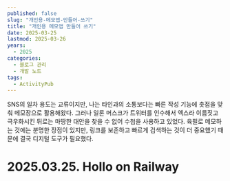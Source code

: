 ```yaml
---
published: false
slug: "개인용-메모앱-만들어-쓰기"
title: "개인용 메모앱 만들어 쓰기"
date: 2025-03-25
lastmod: 2025-03-26
years:
  - 2025
categories:
  - 블로그 관리
  - 개발 노트
tags:
  - ActivityPub
---
```

SNS의 일차 용도는 교류이지만, 나는 타인과의 소통보다는 빠른 작성 기능에 촛점을 맞춰 메모장으로 활용해왔다. 그러나 일론 머스크가 트위터를 인수해서 엑스라 이름짓고 극우화시킨 뒤로는 마땅한 대안을 찾을 수 없어 수첩을 사용하고 있었다. 육필로 메모하는 것에는 분명한 장점이 있지만, 링크를 보존하고 빠르게 검색하는 것이 더 중요했기 때문에 결국 디지털 도구가 필요했다.

# 2025.03.25. Hollo on Railway